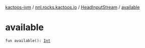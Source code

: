 [kactoos-jvm](../../index.md) / [nnl.rocks.kactoos.io](../index.md) / [HeadInputStream](index.md) / [available](./available.md)

# available

`fun available(): `[`Int`](https://kotlinlang.org/api/latest/jvm/stdlib/kotlin/-int/index.html)